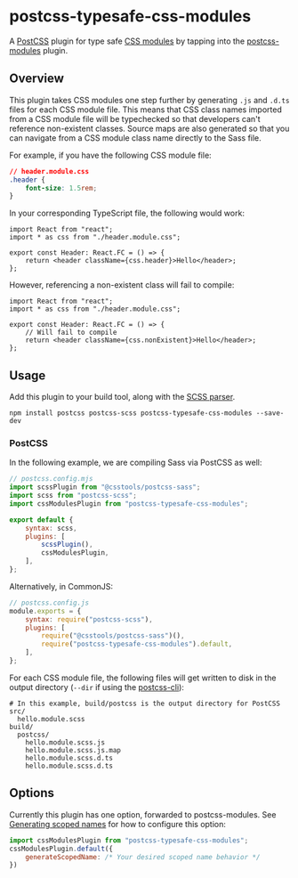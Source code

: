 # postcss-typesafe-css-modules

A [PostCSS](https://postcss.org/) plugin for type safe [CSS modules](https://github.com/css-modules/css-modules) by tapping into the [postcss-modules](https://github.com/madyankin/postcss-modules) plugin.

## Overview

This plugin takes CSS modules one step further by generating `.js` and `.d.ts` files for each CSS module file. This means that CSS class names imported from a CSS module file will be typechecked so that developers can't reference non-existent classes. Source maps are also generated so that you can navigate from a CSS module class name directly to the Sass file.

For example, if you have the following CSS module file:

```css
// header.module.css
.header {
    font-size: 1.5rem;
}
```

In your corresponding TypeScript file, the following would work:

```tsx
import React from "react";
import * as css from "./header.module.css";

export const Header: React.FC = () => {
    return <header className={css.header}>Hello</header>;
};
```

However, referencing a non-existent class will fail to compile:

```tsx
import React from "react";
import * as css from "./header.module.css";

export const Header: React.FC = () => {
    // Will fail to compile
    return <header className={css.nonExistent}>Hello</header>;
};
```

## Usage

Add this plugin to your build tool, along with the [SCSS parser](https://github.com/postcss/postcss-scss).

```
npm install postcss postcss-scss postcss-typesafe-css-modules --save-dev
```

### PostCSS

In the following example, we are compiling Sass via PostCSS as well:

```js
// postcss.config.mjs
import scssPlugin from "@csstools/postcss-sass";
import scss from "postcss-scss";
import cssModulesPlugin from "postcss-typesafe-css-modules";

export default {
    syntax: scss,
    plugins: [
        scssPlugin(),
        cssModulesPlugin,
    ],
};
```

Alternatively, in CommonJS:

```js
// postcss.config.js
module.exports = {
    syntax: require("postcss-scss"),
    plugins: [
        require("@csstools/postcss-sass")(),
        require("postcss-typesafe-css-modules").default,
    ],
};
```

For each CSS module file, the following files will get written to disk in the output directory (`--dir` if using the [postcss-cli](https://github.com/postcss/postcss-cli)):

```
# In this example, build/postcss is the output directory for PostCSS
src/
  hello.module.scss
build/
  postcss/
    hello.module.scss.js
    hello.module.scss.js.map
    hello.module.scss.d.ts
    hello.module.scss.d.ts
```

## Options

Currently this plugin has one option, forwarded to postcss-modules. See [Generating scoped names](https://www.npmjs.com/package/postcss-modules#generating-scoped-names) for how to configure this option:

```js
import cssModulesPlugin from "postcss-typesafe-css-modules";
cssModulesPlugin.default({
    generateScopedName: /* Your desired scoped name behavior */
})
```